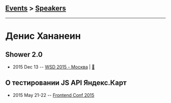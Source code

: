 ## [Events](../README.md) > [Speakers](../speakers.md)
---

# Денис Хананеин

## Shower 2.0
- 2015 Dec 13 -- [WSD 2015 - Москва](https://www.youtube.com/watch?v=WlBXMnRZCf0)  | [:notebook:](https://wsd.events/2015/12/13/pres/shower-2/)  
## О тестировании JS API Яндекс.Карт
- 2015 May 21-22 -- [Frontend Conf 2015](https://www.youtube.com/watch?v=sHSdWeKrTMU)    
